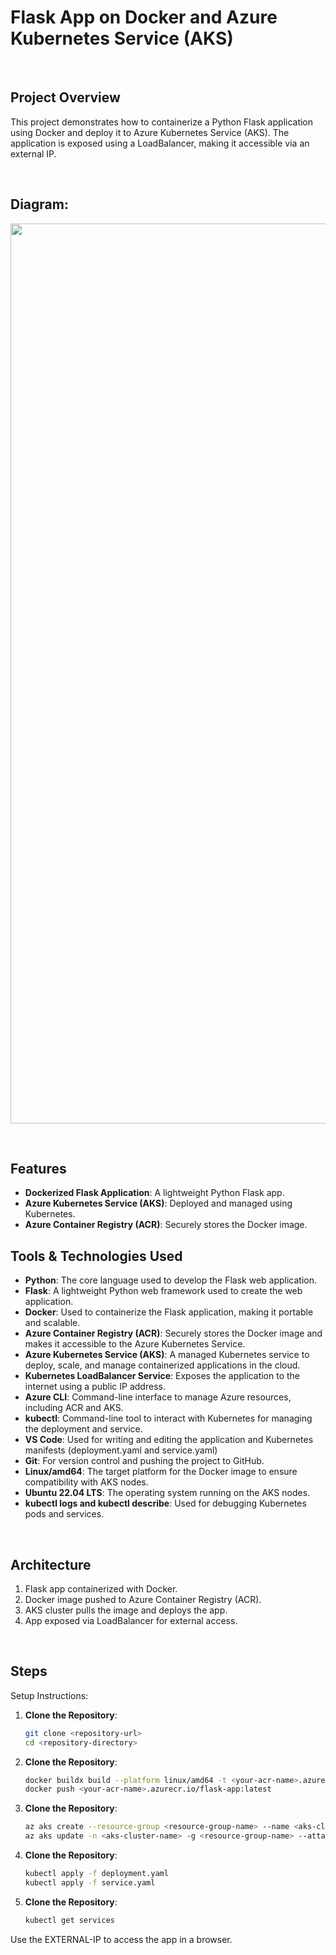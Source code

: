 <h1>Flask App on Docker and Azure Kubernetes Service (AKS)</h1>
<br />

<h2>Project Overview</h2>
<p>This project demonstrates how to containerize a Python Flask application using Docker and deploy it to Azure Kubernetes Service (AKS). The application is exposed using a LoadBalancer, making it accessible via an external IP.</p>
<br />

<h2>Diagram:</h2>
<p align="center"><img width="1440" alt="Screenshot 2024-11-20 at 3 01 57 PM" src="https://github.com/user-attachments/assets/9241c85e-524a-4fd1-a2f2-1469e7ec72f4"></p>
<br>

<h2>Features</h2>

- **Dockerized Flask Application**: A lightweight Python Flask app.
- **Azure Kubernetes Service (AKS)**: Deployed and managed using Kubernetes.
- **Azure Container Registry (ACR)**: Securely stores the Docker image.


<h2>Tools & Technologies Used</h2>

- **Python**: The core language used to develop the Flask web application.
- **Flask**: A lightweight Python web framework used to create the web application.
- **Docker**: Used to containerize the Flask application, making it portable and scalable.
- **Azure Container Registry (ACR)**: Securely stores the Docker image and makes it accessible to the Azure Kubernetes Service.
- **Azure Kubernetes Service (AKS)**: A managed Kubernetes service to deploy, scale, and manage containerized applications in the cloud.
- **Kubernetes LoadBalancer Service**: Exposes the application to the internet using a public IP address.
- **Azure CLI**: Command-line interface to manage Azure resources, including ACR and AKS.
- **kubectl**: Command-line tool to interact with Kubernetes for managing the deployment and service.
- **VS Code**: Used for writing and editing the application and Kubernetes manifests (deployment.yaml and service.yaml)
- **Git**: For version control and pushing the project to GitHub.
- **Linux/amd64**: The target platform for the Docker image to ensure compatibility with AKS nodes.
- **Ubuntu 22.04 LTS**: The operating system running on the AKS nodes.
- **kubectl logs and kubectl describe**: Used for debugging Kubernetes pods and services.
<br />


<h2>Architecture</h2>

1. Flask app containerized with Docker.
2. Docker image pushed to Azure Container Registry (ACR).
3. AKS cluster pulls the image and deploys the app.
4. App exposed via LoadBalancer for external access.
<br />


<h2>Steps</h2>

Setup Instructions:

1. **Clone the Repository**:
   ```bash
   git clone <repository-url>
   cd <repository-directory>

2. **Clone the Repository**:
   ```bash
   docker buildx build --platform linux/amd64 -t <your-acr-name>.azurecr.io/flask-app:latest .
   docker push <your-acr-name>.azurecr.io/flask-app:latest
   
3. **Clone the Repository**:
   ```bash
   az aks create --resource-group <resource-group-name> --name <aks-cluster-name> --node-count 1 --enable-addons monitoring --generate-ssh-keys
   az aks update -n <aks-cluster-name> -g <resource-group-name> --attach-acr <your-acr-name>

4. **Clone the Repository**:
   ```bash
   kubectl apply -f deployment.yaml
   kubectl apply -f service.yaml

5. **Clone the Repository**:
   ```bash
   kubectl get services
Use the EXTERNAL-IP to access the app in a browser.
